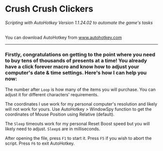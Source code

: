 # Crush Crush Clickers
###### Scripting with AutoHotkey Version 1.1.24.02 to automate the game's tasks

You can download AutoHotkey from www.autohotkey.com

---

### Firstly, congratulations on getting to the point where you need to buy tens of thousands of presents at a time!  You already have a click forever macro and know how to adjust your computer's date & time settings.  Here's how I can help you now:

The number after `Loop` is how many of the items you will purchase.  You can adjust it for different characters' requirements.

The coordinates I use work for my personal computer's resolution and likely will not work for yours.  Use AutoHotkey > WindowSpy function to get the coordinates of Mouse Position using Relative (default).  

The `Sleep` timeouts work for my personal Reset Boost speed but you will likely need to adjust.  `Sleep`s are in milliseconds. 

After opening the file, press `F1` to start it.  Press `F5` if you wish to abort the script.  Press `F6` to exit AutoHotkey.
